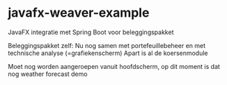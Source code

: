 # javafx-weaver-example
JavaFX integratie met Spring Boot voor beleggingspakket

Beleggingspakket zelf:
Nu nog samen met portefeuillebeheer en met technische analyse (=grafiekenscherm)
Apart is al de koersenmodule

Moet nog worden aangeroepen vanuit hoofdscherm, op dit moment is dat nog weather forecast demo

